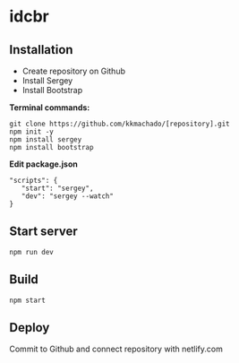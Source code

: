 # idcbr

## Installation
* Create repository on Github
* Install Sergey
* Install Bootstrap


**Terminal commands:**
```
git clone https://github.com/kkmachado/[repository].git
npm init -y
npm install sergey
npm install bootstrap
```


**Edit package.json**
```
"scripts": {
   "start": "sergey",
   "dev": "sergey --watch"
}
```


## Start server
`npm run dev`


## Build
`npm start`


## Deploy
Commit to Github and connect repository with netlify.com
